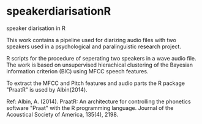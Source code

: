 # speakerdiarisationR
speaker diarisation in R

This work contains a pipeline used for diarizing audio files with two speakers used in a psychological and paralinguistic research project. 

R scripts for the procedure of seperating two speakers in a wave audio file.
The work is based on unsupervised hierachical clustering of the Bayesian information criterion (BIC) using MFCC speech features.

To extract the MFCC and Pitch features and audio parts the R package "PraatR" is used by Albin(2014).

Ref:
Albin, A. (2014). PraatR: An architecture for controlling the phonetics software "Praat" with the R programming language. Journal of the Acoustical Society of America, 135(4), 2198.


